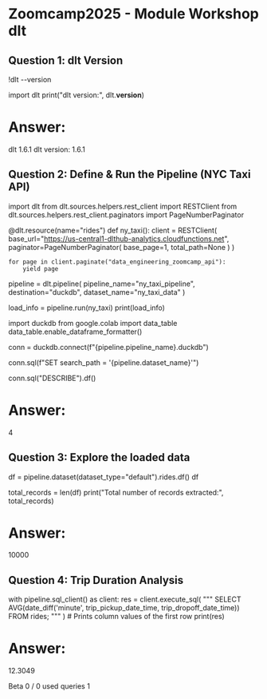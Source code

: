 # Zoomcamp2025 - Module Workshop dlt

## Question 1: dlt Version
!dlt --version

import dlt
print("dlt version:", dlt.__version__)

# Answer:
dlt 1.6.1
dlt version: 1.6.1


## Question 2: Define & Run the Pipeline (NYC Taxi API)
import dlt
from dlt.sources.helpers.rest_client import RESTClient
from dlt.sources.helpers.rest_client.paginators import PageNumberPaginator

@dlt.resource(name="rides")
def ny_taxi():
    client = RESTClient(
        base_url="https://us-central1-dlthub-analytics.cloudfunctions.net",
        paginator=PageNumberPaginator(
            base_page=1,
            total_path=None
        )
    )

    for page in client.paginate("data_engineering_zoomcamp_api"): 
        yield page


pipeline = dlt.pipeline(
    pipeline_name="ny_taxi_pipeline",
    destination="duckdb",
    dataset_name="ny_taxi_data"
)

load_info = pipeline.run(ny_taxi)
print(load_info)

import duckdb
from google.colab import data_table
data_table.enable_dataframe_formatter()

conn = duckdb.connect(f"{pipeline.pipeline_name}.duckdb")

conn.sql(f"SET search_path = '{pipeline.dataset_name}'")

conn.sql("DESCRIBE").df()

# Answer:
4


## Question 3: Explore the loaded data
df = pipeline.dataset(dataset_type="default").rides.df()
df

total_records = len(df)
print("Total number of records extracted:", total_records)

# Answer:
10000


## Question 4: Trip Duration Analysis
with pipeline.sql_client() as client:
    res = client.execute_sql(
            """
            SELECT
            AVG(date_diff('minute', trip_pickup_date_time, trip_dropoff_date_time))
            FROM rides;
            """
        )
    # Prints column values of the first row
    print(res)

# Answer:
12.3049


Beta
0 / 0
used queries
1